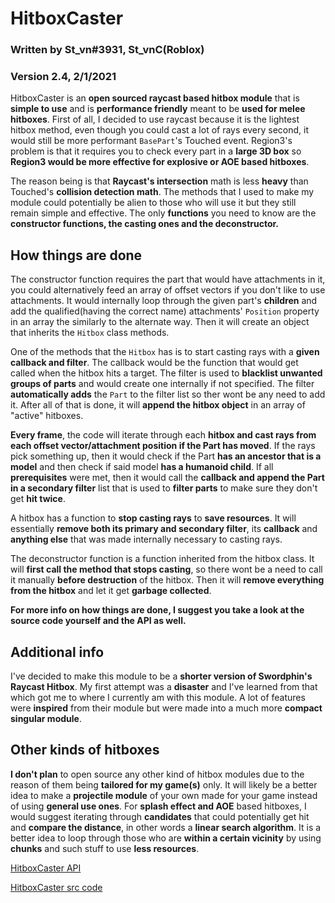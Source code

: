 # HitboxCaster

### Written by St_vn#3931, St_vnC(Roblox)
### Version 2.4, 2/1/2021


HitboxCaster is an **open sourced raycast based hitbox module** that is **simple to use** and is **performance friendly** meant to be **used for melee hitboxes**. First of all, I decided to use raycast because it is the lightest hitbox method, even though you could cast a lot of rays every second, it would still be more performant `BasePart`'s Touched event. Region3's problem is that it requires you to check every part in a **large 3D box** so **Region3 would be more effective for explosive or AOE based hitboxes**.

The reason being is that **Raycast's intersection** math is less **heavy** than Touched's **collision detection math**. The methods that I used to make my module could potentially be alien to those who will use it but they still remain simple and effective. The only **functions** you need to know are the **constructor functions, the casting ones and the deconstructor.**


## How things are done

The constructor function requires the part that would have attachments in it, you could alternatively feed an array of offset vectors if you don't like to use attachments. It would internally loop through the given part's **children** and add the qualified(having the correct name) attachments' `Position` property in an array the similarly to the alternate way. Then it will create an object that inherits the `Hitbox` class methods.

One of the methods that the `Hitbox` has is to start casting rays with a **given callback and filter**. The callback would be the function that would get called when the hitbox hits a target. The filter is used to **blacklist unwanted groups of parts** and would create one internally if not specified. The filter **automatically adds** the `Part` to the filter list so ther wont be any need to add it. After all of that is done, it will **append the hitbox object** in an array of "active" hitboxes.

**Every frame**, the code will iterate through each **hitbox and cast rays from each offset vector/attachment position if the Part has moved**. If the rays pick something up, then it would check if the Part **has an ancestor that is a model** and then check if said model **has a humanoid child**. If all **prerequisites** were met, then it would call the **callback and append the Part in a secondary filter** list that is used to **filter parts** to make sure they don't get **hit twice**.

A hitbox has a function to **stop casting rays** to **save resources**. It will essentially **remove both its primary and secondary filter**, its **callback** and **anything else** that was made internally necessary to casting rays.

The deconstructor function is a function inherited from the hitbox class. It will **first call the method that stops casting**, so there wont be a need to call it manually **before destruction** of the hitbox. Then it will **remove everything from the hitbox** and let it get **garbage collected**.

**For more info on how things are done, I suggest you take a look at the source code yourself and the API as well.**


## Additional info

I've decided to make this module to be a **shorter version of Swordphin's Raycast Hitbox**. My first attempt was a **disaster** and I've learned from that which got me to where I currently am with this module. A lot of features were **inspired** from their module but were made into a much more **compact singular module**.


## Other kinds of hitboxes

**I don't plan** to open source any other kind of hitbox modules due to the reason of them being **tailored for my game(s)** only. It will likely be a better idea to make a **projectile module** of your own made for your game instead of using **general use ones**. For **splash effect and AOE** based hitboxes, I would suggest iterating through **candidates** that could potentially get hit and **compare the distance**, in other words a **linear search algorithm**. It is a better idea to loop through those who are **within a certain vicinity** by using **chunks** and such stuff to use **less resources**.


[HitboxCaster API](https://github.com/St-vn/HitboxCaster/blob/main/API.lua)

[HitboxCaster src code](https://github.com/St-vn/HitboxCaster/blob/main/recent%20version.lua)
